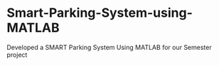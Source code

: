 # Smart-Parking-System-using-MATLAB
Developed a SMART Parking System Using MATLAB for our Semester project
